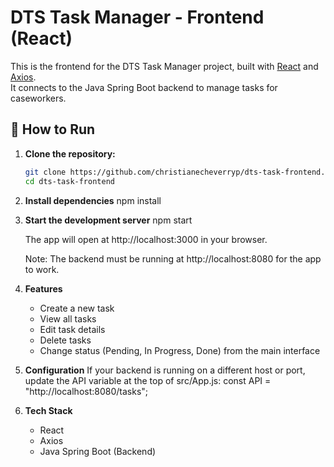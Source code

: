 # DTS Task Manager - Frontend (React)

This is the frontend for the DTS Task Manager project, built with [React](https://react.dev/) and [Axios](https://axios-http.com/).  
It connects to the Java Spring Boot backend to manage tasks for caseworkers.

## 🚀 How to Run

1. **Clone the repository:**
   ```sh
   git clone https://github.com/christianecheverryp/dts-task-frontend.git
   cd dts-task-frontend

2. **Install dependencies**
    npm install

3. **Start the development server**
    npm start

    The app will open at http://localhost:3000 in your browser.

    Note:
    The backend must be running at http://localhost:8080 for the app to work.

4. **Features**
    - Create a new task
    - View all tasks
    - Edit task details
    - Delete tasks
    - Change status (Pending, In Progress, Done) from the main interface

5. **Configuration**
    If your backend is running on a different host or port, update the API variable at the top of src/App.js:
    const API = "http://localhost:8080/tasks";

6. **Tech Stack**
    - React
    - Axios
    - Java Spring Boot (Backend)